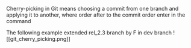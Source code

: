 

Cherry-picking in Git means choosing a commit from one branch and applying it to another, where order after to the commit order enter in the command


The following example extended rel_2.3 branch by F in dev branch
![[git_cherry_picking.png]]